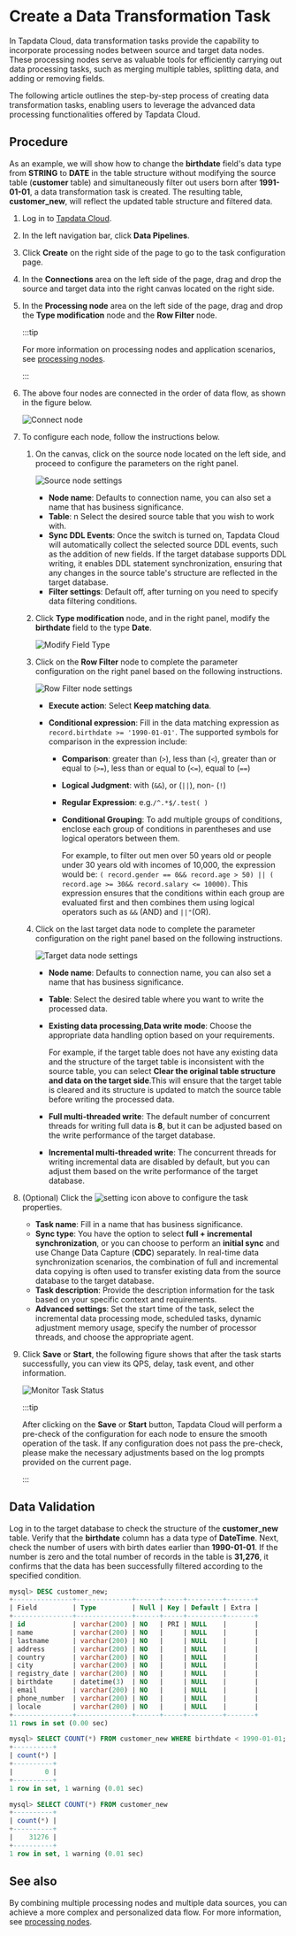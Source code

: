 # Create a Data Transformation Task

In Tapdata Cloud, data transformation tasks provide the capability to incorporate processing nodes between source and target data nodes. These processing nodes serve as valuable tools for efficiently carrying out data processing tasks, such as merging multiple tables, splitting data, and adding or removing fields. 

The following article outlines the step-by-step process of creating data transformation tasks, enabling users to leverage the advanced data processing functionalities offered by Tapdata Cloud.

## Procedure

As an example, we will show how to change the **birthdate** field's data type from **STRING** to **DATE** in the table structure without modifying the source table (**customer** table) and simultaneously filter out users born after **1991-01-01**, a data transformation task is created. The resulting table, **customer_new**, will reflect the updated table structure and filtered data.

1. Log in to [Tapdata Cloud](https://cloud.tapdata.io/).

2. In the left navigation bar, click **Data Pipelines**.

3. Click **Create** on the right side of the page to go to the task configuration page.

4. In the **Connections** area on the left side of the page, drag and drop the source and target data into the right canvas located on the right side.

5. In the **Processing node** area on the left side of the page, drag and drop the **Type modification** node and the **Row Filter** node.

   :::tip

   For more information on processing nodes and application scenarios, see [processing nodes](process-node.md).

   :::

6. The above four nodes are connected in the order of data flow, as shown in the figure below.

   ![Connect node](../../images/connect_data_dev_nodes.png)

7. To configure each node, follow the instructions below.

   1. On the canvas, click on the source node located on the left side, and proceed to configure the parameters on the right panel.

      ![Source node settings](../../images/data_dev_source_node_setting.png)

      * **Node name**: Defaults to connection name, you can also set a name that has business significance.
      * **Table**: n Select the desired source table that you wish to work with.
      * **Sync DDL Events**: Once the switch is turned on, Tapdata Cloud will automatically collect the selected source DDL events, such as the addition of new fields. If the target database supports DDL writing, it enables DDL statement synchronization, ensuring that any changes in the source table's structure are reflected in the target database.
      * **Filter settings**: Default off, after turning on you need to specify data filtering conditions.

   2. Click **Type modification** node, and in the right panel, modify the **birthdate** field to the type **Date**.

      ![Modify Field Type](../../images/data_dev_column_type_setting.png)

   3. Click on the **Row Filter** node to complete the parameter configuration on the right panel based on the following instructions.

      ![Row Filter node settings](../../images/data_dev_row_filter_setting_en.png)

      * **Execute action**: Select **Keep matching data**.

      * **Conditional expression**: Fill in the data matching expression as `record.birthdate >= '1990-01-01'`. The supported symbols for comparison in the expression include:

         * **Comparison**: greater than (`>`), less than (`<`), greater than or equal to (`>=`), less than or equal to (`<=`), equal to (`==`)

         * **Logical Judgment**: with (`&&`), or (`||`), non- (`!`)

         * **Regular Expression**: e.g.`/^.*$/.test( )`

         * **Conditional Grouping**: To add multiple groups of conditions, enclose each group of conditions in parentheses and use logical operators between them. 

           For example, to filter out men over 50 years old or people under 30 years old with incomes of 10,000, the expression would be: `( record.gender == 0&& record.age > 50) || ( record.age >= 30&& record.salary <= 10000)`. This expression ensures that the conditions within each group are evaluated first and then combines them using logical operators such as `&&` (AND) and `||"`(OR).

   4. Click on the last target data node to complete the parameter configuration on the right panel based on the following instructions.

      ![Target data node settings](../../images/data_dev_target_node_setting_en.png)

      - **Node name**: Defaults to connection name, you can also set a name that has business significance.

      - **Table**: Select the desired table where you want to write the processed data.

      - **Existing data processing**,**Data write mode**: Choose the appropriate data handling option based on your requirements.

        For example, if the target table does not have any existing data and the structure of the target table is inconsistent with the source table, you can select **Clear the original table structure and data on the target side**.This will ensure that the target table is cleared and its structure is updated to match the source table before writing the processed data.

      - **Full multi-threaded write**: The default number of concurrent threads for writing full data is **8**, but it can be adjusted based on the write performance of the target database.

      - **Incremental multi-threaded write**: The concurrent threads for writing incremental data are disabled by default, but you can adjust them based on the write performance of the target database.

8. (Optional) Click the ![setting](../../images/setting.png) icon above to configure the task properties.

   * **Task name**: Fill in a name that has business significance.
   * **Sync type**: You have the option to select **full + incremental synchronization**, or you can choose to perform an **initial sync** and use Change Data Capture (**CDC**) separately. In real-time data synchronization scenarios, the combination of full and incremental data copying is often used to transfer existing data from the source database to the target database.
   * **Task description**: Provide the description information for the task based on your specific context and requirements.
   * **Advanced settings**: Set the start time of the task, select the incremental data processing mode, scheduled tasks, dynamic adjustment memory usage, specify the number of processor threads, and choose the appropriate agent.

9. Click **Save** or **Start**, the following figure shows that after the task starts successfully, you can view its QPS, delay, task event, and other information.

   ![Monitor Task Status](../../images/data_dev_monitor_en.png)

   :::tip

   After clicking on the **Save** or **Start** button, Tapdata Cloud will perform a pre-check of the configuration for each node to ensure the smooth operation of the task. If any configuration does not pass the pre-check, please make the necessary adjustments based on the log prompts provided on the current page.

   :::



## Data Validation

Log in to the target database to check the structure of the **customer_new** table. Verify that the **birthdate** column has a data type of **DateTime**. Next, check the number of users with birth dates earlier than **1990-01-01**. If the number is zero and the total number of records in the table is **31,276**, it confirms that the data has been successfully filtered according to the specified condition.

```sql
mysql> DESC customer_new;
+---------------+--------------+------+-----+---------+-------+
| Field         | Type         | Null | Key | Default | Extra |
+---------------+--------------+------+-----+---------+-------+
| id            | varchar(200) | NO   | PRI | NULL    |       |
| name          | varchar(200) | NO   |     | NULL    |       |
| lastname      | varchar(200) | NO   |     | NULL    |       |
| address       | varchar(200) | NO   |     | NULL    |       |
| country       | varchar(200) | NO   |     | NULL    |       |
| city          | varchar(200) | NO   |     | NULL    |       |
| registry_date | varchar(200) | NO   |     | NULL    |       |
| birthdate     | datetime(3)  | NO   |     | NULL    |       |
| email         | varchar(200) | NO   |     | NULL    |       |
| phone_number  | varchar(200) | NO   |     | NULL    |       |
| locale        | varchar(200) | NO   |     | NULL    |       |
+---------------+--------------+------+-----+---------+-------+
11 rows in set (0.00 sec)

mysql> SELECT COUNT(*) FROM customer_new WHERE birthdate < 1990-01-01;
+----------+
| count(*) |
+----------+
|        0 |
+----------+
1 row in set, 1 warning (0.01 sec)

mysql> SELECT COUNT(*) FROM customer_new
+----------+
| count(*) |
+----------+
|    31276 |
+----------+
1 row in set, 1 warning (0.01 sec)
```



## See also

By combining multiple processing nodes and multiple data sources, you can achieve a more complex and personalized data flow. For more information, see [processing nodes](process-node.md).


